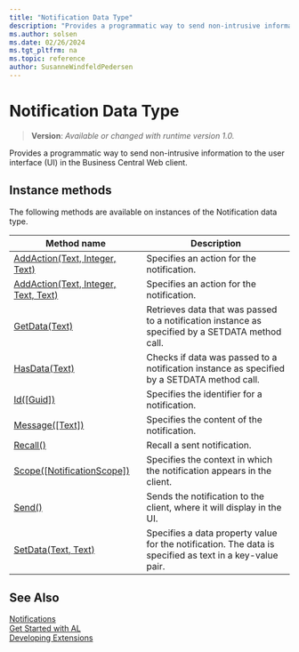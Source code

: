 ```yaml
---
title: "Notification Data Type"
description: "Provides a programmatic way to send non-intrusive information to the user interface (UI) in the Business Central Web client."
ms.author: solsen
ms.date: 02/26/2024
ms.tgt_pltfrm: na
ms.topic: reference
author: SusanneWindfeldPedersen
---
```

[//]: # (START>DO_NOT_EDIT)
[//]: # (IMPORTANT:Do not edit any of the content between here and the END>DO_NOT_EDIT.)
[//]: # (Any modifications should be made in the .xml files in the ModernDev repo.)
# Notification Data Type
> **Version**: _Available or changed with runtime version 1.0._

Provides a programmatic way to send non-intrusive information to the user interface (UI) in the Business Central Web client.



## Instance methods
The following methods are available on instances of the Notification data type.

|Method name|Description|
|-----------|-----------|
|[AddAction(Text, Integer, Text)](notification-addaction-string-integer-string-method.md)|Specifies an action for the notification.|
|[AddAction(Text, Integer, Text, Text)](notification-addaction-string-integer-string-string-method.md)|Specifies an action for the notification.|
|[GetData(Text)](notification-getdata-method.md)|Retrieves data that was passed to a notification instance as specified by a SETDATA method call.|
|[HasData(Text)](notification-hasdata-method.md)|Checks if data was passed to a notification instance as specified by a SETDATA method call.|
|[Id([Guid])](notification-id-method.md)|Specifies the identifier for a notification.|
|[Message([Text])](notification-message-method.md)|Specifies the content of the notification.|
|[Recall()](notification-recall-method.md)|Recall a sent notification.|
|[Scope([NotificationScope])](notification-scope-method.md)|Specifies the context in which the notification appears in the client.|
|[Send()](notification-send-method.md)|Sends the notification to the client, where it will display in the UI.|
|[SetData(Text, Text)](notification-setdata-method.md)|Specifies a data property value for the notification. The data is specified as text in a key-value pair.|

[//]: # (IMPORTANT: END>DO_NOT_EDIT)
## See Also
[Notifications](../../devenv-notifications-developing.md)  
[Get Started with AL](../../devenv-get-started.md)  
[Developing Extensions](../../devenv-dev-overview.md)  